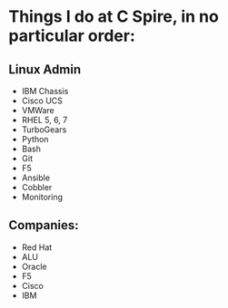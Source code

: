 # Things I do at C Spire, in no particular order:

## Linux Admin

* IBM Chassis
* Cisco UCS
* VMWare
* RHEL 5, 6, 7
* TurboGears
* Python
* Bash
* Git
* F5
* Ansible
* Cobbler
* Monitoring

## Companies:

* Red Hat
* ALU
* Oracle
* F5
* Cisco
* IBM
